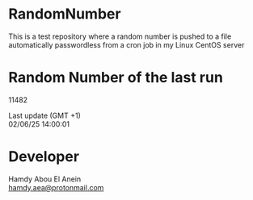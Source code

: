 # RandomNumber    
This is a test repository where a random number is pushed to a file automatically passwordless from a cron job in my Linux CentOS server    
# Random Number of the last run   
11482
      
Last update (GMT +1)    
02/06/25 14:00:01
# Developer    
Hamdy Abou El Anein   
hamdy.aea@protonmail.com
